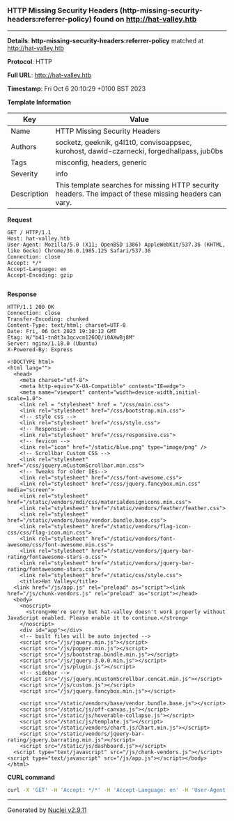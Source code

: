 ### HTTP Missing Security Headers (http-missing-security-headers:referrer-policy) found on http://hat-valley.htb

----
**Details**: **http-missing-security-headers:referrer-policy** matched at http://hat-valley.htb

**Protocol**: HTTP

**Full URL**: http://hat-valley.htb

**Timestamp**: Fri Oct 6 20:10:29 +0100 BST 2023

**Template Information**

| Key | Value |
| --- | --- |
| Name | HTTP Missing Security Headers |
| Authors | socketz, geeknik, g4l1t0, convisoappsec, kurohost, dawid-czarnecki, forgedhallpass, jub0bs |
| Tags | misconfig, headers, generic |
| Severity | info |
| Description | This template searches for missing HTTP security headers. The impact of these missing headers can vary.<br> |

**Request**
```http
GET / HTTP/1.1
Host: hat-valley.htb
User-Agent: Mozilla/5.0 (X11; OpenBSD i386) AppleWebKit/537.36 (KHTML, like Gecko) Chrome/36.0.1985.125 Safari/537.36
Connection: close
Accept: */*
Accept-Language: en
Accept-Encoding: gzip


```

**Response**
```http
HTTP/1.1 200 OK
Connection: close
Transfer-Encoding: chunked
Content-Type: text/html; charset=UTF-8
Date: Fri, 06 Oct 2023 19:10:12 GMT
Etag: W/"b41-tn8t3x3qcvcm126OQ/i0AXwBj8M"
Server: nginx/1.18.0 (Ubuntu)
X-Powered-By: Express

<!DOCTYPE html>
<html lang="">
  <head>
    <meta charset="utf-8">
    <meta http-equiv="X-UA-Compatible" content="IE=edge">
    <meta name="viewport" content="width=device-width,initial-scale=1.0">
    <link rel = "stylesheet" href = "/css/main.css">
    <link rel="stylesheet" href="/css/bootstrap.min.css">
    <!-- style css -->
    <link rel="stylesheet" href="/css/style.css">
    <!-- Responsive-->
    <link rel="stylesheet" href="/css/responsive.css">
    <!-- fevicon -->
    <link rel="icon" href="/static/blue.png" type="image/png" />
    <!-- Scrollbar Custom CSS -->
    <link rel="stylesheet" href="/css/jquery.mCustomScrollbar.min.css">
    <!-- Tweaks for older IEs-->
    <link rel="stylesheet" href="/css/font-awesome.css">
    <link rel="stylesheet" href="/css/jquery.fancybox.min.css" media="screen">
    <link rel="stylesheet" href="/static/vendors/mdi/css/materialdesignicons.min.css">
    <link rel="stylesheet" href="/static/vendors/feather/feather.css">
    <link rel="stylesheet" href="/static/vendors/base/vendor.bundle.base.css">
    <link rel="stylesheet" href="/static/vendors/flag-icon-css/css/flag-icon.min.css">
    <link rel="stylesheet" href="/static/vendors/font-awesome/css/font-awesome.min.css">
    <link rel="stylesheet" href="/static/vendors/jquery-bar-rating/fontawesome-stars-o.css">
    <link rel="stylesheet" href="/static/vendors/jquery-bar-rating/fontawesome-stars.css">
    <link rel="stylesheet" href="/static/css/style.css">
    <title>Hat Valley</title>
  <link href="/js/app.js" rel="preload" as="script"><link href="/js/chunk-vendors.js" rel="preload" as="script"></head>
  <body>
    <noscript>
      <strong>We're sorry but hat-valley doesn't work properly without JavaScript enabled. Please enable it to continue.</strong>
    </noscript>
    <div id="app"></div>
    <!-- built files will be auto injected -->
    <script src="/js/jquery.min.js"></script>
    <script src="/js/popper.min.js"></script>
    <script src="/js/bootstrap.bundle.min.js"></script>
    <script src="/js/jquery-3.0.0.min.js"></script>
    <script src="/js/plugin.js"></script>
    <!-- sidebar -->
    <script src="/js/jquery.mCustomScrollbar.concat.min.js"></script>
    <script src="/js/custom.js"></script>
    <script src="/js/jquery.fancybox.min.js"></script>

    <script src="/static/vendors/base/vendor.bundle.base.js"></script>
    <script src="/static/js/off-canvas.js"></script>
    <script src="/static/js/hoverable-collapse.js"></script>
    <script src="/static/js/template.js"></script>
    <script src="/static/vendors/chart.js/Chart.min.js"></script>
    <script src="/static/vendors/jquery-bar-rating/jquery.barrating.min.js"></script>
    <script src="/static/js/dashboard.js"></script>
  <script type="text/javascript" src="/js/chunk-vendors.js"></script><script type="text/javascript" src="/js/app.js"></script></body>
</html>

```


**CURL command**
```sh
curl -X 'GET' -H 'Accept: */*' -H 'Accept-Language: en' -H 'User-Agent: Mozilla/5.0 (X11; OpenBSD i386) AppleWebKit/537.36 (KHTML, like Gecko) Chrome/36.0.1985.125 Safari/537.36' 'http://hat-valley.htb'
```

----

Generated by [Nuclei v2.9.11](https://github.com/projectdiscovery/nuclei)